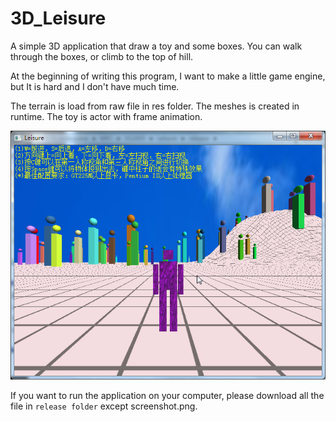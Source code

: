 # 3D_Leisure
A simple 3D application that draw a toy and some boxes. You can walk through the boxes, or climb to the top of hill.  

At the beginning of writing this program, I want to make a little game engine, but It is hard and I don't have much time.  

The terrain is load from raw file in res folder. The meshes is created in runtime. The toy is actor with frame animation.  


![screenshot](https://github.com/qiminixi/3D_Leisure/blob/master/release/screenshot.png)

If you want to run the application on your computer, please download all the file in `release folder` except screenshot.png.
